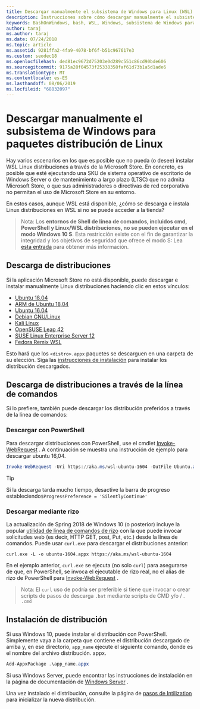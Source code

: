 ```yaml
---
title: Descargar manualmente el subsistema de Windows para Linux (WSL) distribuciones
description: Instrucciones sobre cómo descargar manualmente el subsistema de Windows para distribuciones de Linux.
keywords: BashOnWindows, bash, WSL, Windows, subsistema de Windows para Linux, WSL, subsistema de Windows, distribución, Ubuntu, openSUSE, SLES, Debian, Kali
author: taraj
ms.author: taraj
ms.date: 07/24/2018
ms.topic: article
ms.assetid: 9281ffa2-4fa9-4078-bf6f-b51c967617e3
ms.custom: seodec18
ms.openlocfilehash: ded81ec9672d75203e0d289c551c86cd90bde606
ms.sourcegitcommit: 9175a28f04573f25338358faf61d73b1a5d1ade6
ms.translationtype: MT
ms.contentlocale: es-ES
ms.lasthandoff: 08/06/2019
ms.locfileid: "68832097"
---
```

# <a name="manually-download-windows-subsystem-for-linux-distro-packages"></a>Descargar manualmente el subsistema de Windows para paquetes distribución de Linux

Hay varios escenarios en los que es posible que no pueda (o desee) instalar WSL Linux distribuciones a través de la Microsoft Store. En concreto, es posible que esté ejecutando una SKU de sistema operativo de escritorio de Windows Server o de mantenimiento a largo plazo (LTSC) que no admita Microsoft Store, o que sus administradores o directivas de red corporativa no permitan el uso de Microsoft Store en su entorno.

En estos casos, aunque WSL está disponible, ¿cómo se descarga e instala Linux distribuciones en WSL si no se puede acceder a la tienda?

> Nota: Los **entornos de Shell de línea de comandos, incluidos cmd, PowerShell y Linux/WSL distribuciones, no se pueden ejecutar en el modo Windows 10 S**. Esta restricción existe con el fin de garantizar la integridad y los objetivos de seguridad que ofrece el modo S: Lea [esta entrada](https://blogs.msdn.microsoft.com/commandline/2017/05/18/will-linux-distros-run-on-windows-10-s/) para obtener más información.

## <a name="downloading-distros"></a>Descarga de distribuciones

Si la aplicación Microsoft Store no está disponible, puede descargar e instalar manualmente Linux distribuciones haciendo clic en estos vínculos:
* [Ubuntu 18.04](https://aka.ms/wsl-ubuntu-1804)
* [ARM de Ubuntu 18,04](https://aka.ms/wsl-ubuntu-1804-arm)
* [Ubuntu 16.04](https://aka.ms/wsl-ubuntu-1604)
* [Debian GNU/Linux](https://aka.ms/wsl-debian-gnulinux)
* [Kali Linux](https://aka.ms/wsl-kali-linux-new)
* [OpenSUSE Leap 42](https://aka.ms/wsl-opensuse-42)
* [SUSE Linux Enterprise Server 12](https://aka.ms/wsl-sles-12)
* [Fedora Remix WSL](https://github.com/WhitewaterFoundry/WSLFedoraRemix/releases/)

Esto hará que los `<distro>.appx` paquetes se descarguen en una carpeta de su elección. Siga las [instrucciones de instalación](#Installing-your-distro) para instalar los distribución descargados.

## <a name="downloading-distros-via-the-command-line"></a>Descarga de distribuciones a través de la línea de comandos
Si lo prefiere, también puede descargar los distribución preferidos a través de la línea de comandos:

 ### <a name="download-using-powershell"></a>Descargar con PowerShell
 Para descargar distribuciones con PowerShell, use el cmdlet [Invoke-WebRequest](https://msdn.microsoft.com/powershell/reference/5.1/microsoft.powershell.utility/invoke-webrequest) . A continuación se muestra una instrucción de ejemplo para descargar ubuntu 16,04.

```powershell
Invoke-WebRequest -Uri https://aka.ms/wsl-ubuntu-1604 -OutFile Ubuntu.appx -UseBasicParsing
```

> [!TIP]
> Si la descarga tarda mucho tiempo, desactive la barra de progreso estableciendo`$ProgressPreference = 'SilentlyContinue'`

### <a name="download-using-curl"></a>Descargar mediante rizo
La actualización de Spring 2018 de Windows 10 (o posterior) incluye la popular [utilidad de línea de comandos de rizo](https://curl.haxx.se/) con la que puede invocar solicitudes web (es decir, HTTP GET, post, Put, etc.) desde la línea de comandos. Puede usar `curl.exe` para descargar el distribuciones anterior:

```console
curl.exe -L -o ubuntu-1604.appx https://aka.ms/wsl-ubuntu-1604
```

En el ejemplo anterior, `curl.exe` se ejecuta (no solo `curl`) para asegurarse de que, en PowerShell, se invoca el ejecutable de rizo real, no el alias de rizo de PowerShell para [Invoke-WebRequest](https://docs.microsoft.com/en-us/powershell/module/microsoft.powershell.utility/invoke-webrequest?view=powershell-6) .

> Nota: El `curl` uso de podría ser preferible si tiene que invocar o crear scripts de pasos de descarga `.bat` mediante scripts de CMD y/o  / . `.cmd`

## <a name="installing-your-distro"></a>Instalación de distribución
Si usa Windows 10, puede instalar el distribución con PowerShell. Simplemente vaya a la carpeta que contiene el distribución descargado de arriba y, en ese directorio, `app_name` ejecute el siguiente comando, donde es el nombre del archivo distribución. appx.  
```Powershell
Add-AppxPackage .\app_name.appx
```

Si usa Windows Server, puede encontrar las instrucciones de instalación en la página de documentación de [Windows Server](install-on-server.md) .

Una vez instalado el distribución, consulte la página de [pasos de Intilization](initialize-distro.md) para inicializar la nueva distribución.
